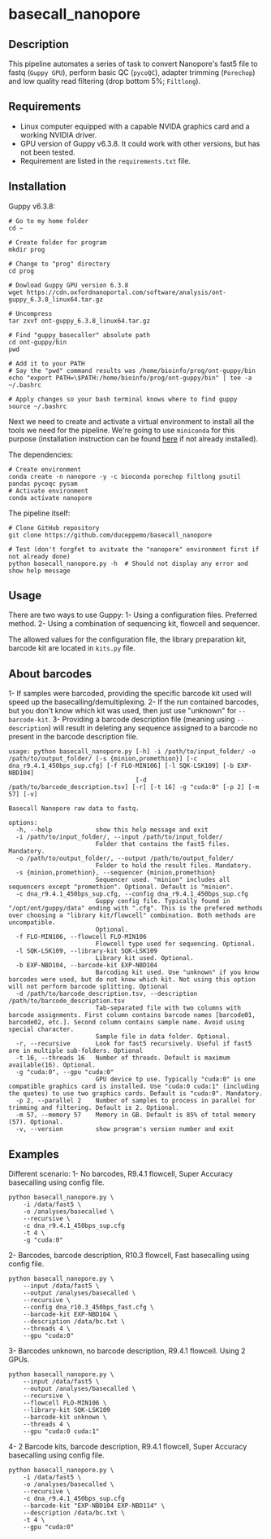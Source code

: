 # basecall_nanopore

## Description
This pipeline automates a series of task to convert Nanopore's fast5 file to fastq (`Guppy GPU`), perform basic QC (`pycoQC`), adapter trimming (`Porechop`) and low quality read filtering (drop bottom 5%; `Filtlong`).

## Requirements
* Linux computer equipped with a capable NVIDA graphics card and a working NVIDIA driver.
* GPU version of Guppy v6.3.8. It could work with other versions, but has not been tested.
* Requirement are listed in the `requirements.txt` file.

## Installation
Guppy v6.3.8:
```commandline
# Go to my home folder
cd ~

# Create folder for program
mkdir prog

# Change to "prog" directory
cd prog  

# Dowload Guppy GPU version 6.3.8
wget https://cdn.oxfordnanoportal.com/software/analysis/ont-guppy_6.3.8_linux64.tar.gz

# Uncompress
tar zxvf ont-guppy_6.3.8_linux64.tar.gz

# Find "guppy_basecaller" absolute path
cd ont-guppy/bin
pwd

# Add it to your PATH
# Say the "pwd" command results was /home/bioinfo/prog/ont-guppy/bin
echo "export PATH=\$PATH:/home/bioinfo/prog/ont-guppy/bin" | tee -a ~/.bashrc

# Apply changes so your bash terminal knows where to find guppy
source ~/.bashrc
```
Next we need to create and activate a virtual environment to install all the tools we need for the pipeline. We're going to use `miniconda` for this purpose (installation instruction can be found [here](https://conda.io/projects/conda/en/stable/user-guide/install/linux.html) if not already installed).

The dependencies:
```commandline
# Create environment
conda create -n nanopore -y -c bioconda porechop filtlong psutil pandas pycoqc pysam
# Activate environment
conda activate nanopore
```
The pipeline itself:
```commandline
# Clone GitHub repository
git clone https://github.com/duceppemo/basecall_nanopore

# Test (don't forgfet to avitvate the "nanopore" environment first if not already done)
python basecall_nanopore.py -h  # Should not display any error and show help message
```

## Usage
There are two ways to use Guppy:
1- Using a configuration files. Preferred method.
2- Using a combination of sequencing kit, flowcell and sequencer.

The allowed values for the configuration file, the library preparation kit, barcode kit are located in `kits.py` file.

## About barcodes
1- If samples were barcoded, providing the specific barcode kit used will speed up the basecalling/demultiplexing.
2- If the run contained barcodes, but you don't know which kit was used, then just use "unknown" for `--barcode-kit`.
3- Providing a barcode description file (meaning using `--description`) will result in deleting any sequence assigned to a barcode no present in the barcode description file.
```commandline
usage: python basecall_nanopore.py [-h] -i /path/to/input_folder/ -o /path/to/output_folder/ [-s {minion,promethion}] [-c dna_r9.4.1_450bps_sup.cfg] [-f FLO-MIN106] [-l SQK-LSK109] [-b EXP-NBD104]
                                   [-d /path/to/barcode_description.tsv] [-r] [-t 16] -g "cuda:0" [-p 2] [-m 57] [-v]

Basecall Nanopore raw data to fastq.

options:
  -h, --help            show this help message and exit
  -i /path/to/input_folder/, --input /path/to/input_folder/
                        Folder that contains the fast5 files. Mandatory.
  -o /path/to/output_folder/, --output /path/to/output_folder/
                        Folder to hold the result files. Mandatory.
  -s {minion,promethion}, --sequencer {minion,promethion}
                        Sequencer used. "minion" includes all sequencers except "promethion". Optional. Default is "minion".
  -c dna_r9.4.1_450bps_sup.cfg, --config dna_r9.4.1_450bps_sup.cfg
                        Guppy config file. Typically found in "/opt/ont/guppy/data" ending with ".cfg". This is the prefered methods over choosing a "library kit/flowcell" combination. Both methods are uncompatible.
                        Optional.
  -f FLO-MIN106, --flowcell FLO-MIN106
                        Flowcell type used for sequencing. Optional.
  -l SQK-LSK109, --library-kit SQK-LSK109
                        Library kit used. Optional.
  -b EXP-NBD104, --barcode-kit EXP-NBD104
                        Barcoding kit used. Use "unknown" if you know barcodes were used, but do not know which kit. Not using this option will not perform barcode splitting. Optional
  -d /path/to/barcode_description.tsv, --description /path/to/barcode_description.tsv
                        Tab-separated file with two columns with barcode assignments. First column contains barcode names [barcode01, barcode02, etc.]. Second column contains sample name. Avoid using special character.
                        Sample file in data folder. Optional.
  -r, --recursive       Look for fast5 recursively. Useful if fast5 are in multiple sub-folders. Optional
  -t 16, --threads 16   Number of threads. Default is maximum available(16). Optional.
  -g "cuda:0", --gpu "cuda:0"
                        GPU device tp use. Typically "cuda:0" is one compatible graphics card is installed. Use "cuda:0 cuda:1" (including the quotes) to use two graphics cards. Default is "cuda:0". Mandatory.
  -p 2, --parallel 2    Number of samples to process in parallel for trimming and filtering. Default is 2. Optional.
  -m 57, --memory 57    Memory in GB. Default is 85% of total memory (57). Optional.
  -v, --version         show program's version number and exit
```

## Examples
Different scenario:
1- No barcodes, R9.4.1 flowcell, Super Accuracy basecalling using config file.
```commandline
python basecall_nanopore.py \
    -i /data/fast5 \
    -o /analyses/basecalled \
    --recursive \
    -c dna_r9.4.1_450bps_sup.cfg
    -t 4 \
    -g "cuda:0"
```
2- Barcodes, barcode description, R10.3 flowcell, Fast basecalling using config file.
```commandline
python basecall_nanopore.py \
    --input /data/fast5 \
    --output /analyses/basecalled \
    --recursive \
    --config dna_r10.3_450bps_fast.cfg \
    --barcode-kit EXP-NBD104 \
    --description /data/bc.txt \
    --threads 4 \
    --gpu "cuda:0"
```
3- Barcodes unknown, no barcode description, R9.4.1 flowcell. Using 2 GPUs.
```commandline
python basecall_nanopore.py \
    --input /data/fast5 \
    --output /analyses/basecalled \
    --recursive \
    --flowcell FLO-MIN106 \
    --library-kit SQK-LSK109
    --barcode-kit unknown \
    --threads 4 \
    --gpu "cuda:0 cuda:1"
```
4-  2 Barcode kits, barcode description,  R9.4.1 flowcell, Super Accuracy basecalling using config file.
```commandline
python basecall_nanopore.py \
    -i /data/fast5 \
    -o /analyses/basecalled \
    --recursive \
    -c dna_r9.4.1_450bps_sup.cfg
    --barcode-kit "EXP-NBD104 EXP-NBD114" \
    --description /data/bc.txt \
    -t 4 \
    --gpu "cuda:0"
    
```